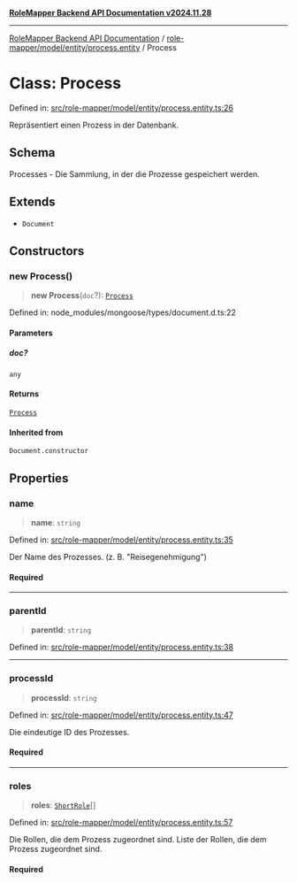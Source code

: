 [**RoleMapper Backend API Documentation v2024.11.28**](../../../../../README.md)

***

[RoleMapper Backend API Documentation](../../../../../modules.md) / [role-mapper/model/entity/process.entity](../README.md) / Process

# Class: Process

Defined in: [src/role-mapper/model/entity/process.entity.ts:26](https://github.com/FlowCraft-AG/RoleMapper/blob/8da0bd78326e48681af59eedcf5fc8f5e650849b/backend/src/role-mapper/model/entity/process.entity.ts#L26)

Repräsentiert einen Prozess in der Datenbank.

## Schema

Processes - Die Sammlung, in der die Prozesse gespeichert werden.

## Extends

- `Document`

## Constructors

### new Process()

> **new Process**(`doc`?): [`Process`](Process.md)

Defined in: node\_modules/mongoose/types/document.d.ts:22

#### Parameters

##### doc?

`any`

#### Returns

[`Process`](Process.md)

#### Inherited from

`Document.constructor`

## Properties

### name

> **name**: `string`

Defined in: [src/role-mapper/model/entity/process.entity.ts:35](https://github.com/FlowCraft-AG/RoleMapper/blob/8da0bd78326e48681af59eedcf5fc8f5e650849b/backend/src/role-mapper/model/entity/process.entity.ts#L35)

Der Name des Prozesses.
(z. B. "Reisegenehmigung")

#### Required

***

### parentId

> **parentId**: `string`

Defined in: [src/role-mapper/model/entity/process.entity.ts:38](https://github.com/FlowCraft-AG/RoleMapper/blob/8da0bd78326e48681af59eedcf5fc8f5e650849b/backend/src/role-mapper/model/entity/process.entity.ts#L38)

***

### processId

> **processId**: `string`

Defined in: [src/role-mapper/model/entity/process.entity.ts:47](https://github.com/FlowCraft-AG/RoleMapper/blob/8da0bd78326e48681af59eedcf5fc8f5e650849b/backend/src/role-mapper/model/entity/process.entity.ts#L47)

Die eindeutige ID des Prozesses.

#### Required

***

### roles

> **roles**: [`ShortRole`](ShortRole.md)[]

Defined in: [src/role-mapper/model/entity/process.entity.ts:57](https://github.com/FlowCraft-AG/RoleMapper/blob/8da0bd78326e48681af59eedcf5fc8f5e650849b/backend/src/role-mapper/model/entity/process.entity.ts#L57)

Die Rollen, die dem Prozess zugeordnet sind.
Liste der Rollen, die dem Prozess zugeordnet sind.

#### Required
